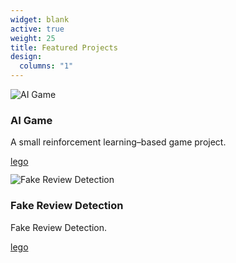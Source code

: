 ```yaml
---
widget: blank
active: true
weight: 25
title: Featured Projects
design:
  columns: "1"
---
```


<div class="viewA">
  <img src="/media/slide-1.jpg" alt="AI Game" loading="lazy">
  <div>
    <h3>AI Game</h3>
    <p>A small reinforcement learning–based game project.</p>
    <a class="btn btn-primary btn-sm" href='{{< relref "project/game" >}}'>lego</a>
  </div>
</div>

<div class="viewA" style="margin-top:12px">
  <img src="/media/slide-3.jpg" alt="Fake Review Detection" loading="lazy">
  <div>
    <h3>Fake Review Detection</h3>
    <p>Fake Review Detection.</p>
    <a class="btn btn-primary btn-sm" href='{{< relref "project/ai" >}}'>lego</a>

  </div>
</div>
